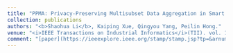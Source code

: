 ```yaml
---
title: "PPMA: Privacy-Preserving Multisubset Data Aggregation in Smart Grid"
collection: publications
authors: "<b>Shaohua Li</b>, Kaiping Xue, Qingyou Yang, Peilin Hong."
venue: "<i>IEEE Transactions on Industrial Informatics</i>(TII). vol. 14, no. 2, pp. 462-471, Feb. 2018."
comment: "[paper](https://ieeexplore.ieee.org/stamp/stamp.jsp?tp=&arnumber=7962172)"
---
```

